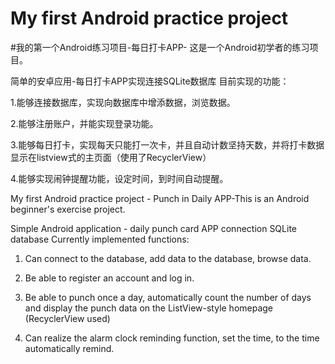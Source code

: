 # My first Android practice project
#我的第一个Android练习项目-每日打卡APP-
这是一个Android初学者的练习项目。

简单的安卓应用-每日打卡APP实现连接SQLite数据库
目前实现的功能：

1.能够连接数据库，实现向数据库中增添数据，浏览数据。

2.能够注册账户，并能实现登录功能。

3.能够每日打卡，实现每天只能打一次卡，并且自动计数坚持天数，并将打卡数据显示在listview式的主页面（使用了RecyclerView）

4.能够实现闹钟提醒功能，设定时间，到时间自动提醒。

My first Android practice project - Punch in Daily APP-This is an Android beginner's exercise project.

Simple Android application - daily punch card APP connection SQLite database
Currently implemented functions:

1. Can connect to the database, add data to the database, browse data.

2. Be able to register an account and log in.

3. Be able to punch once a day, automatically count the number of days and display the punch data on the ListView-style homepage (RecyclerView used)

4. Can realize the alarm clock reminding function, set the time, to the time automatically remind.
